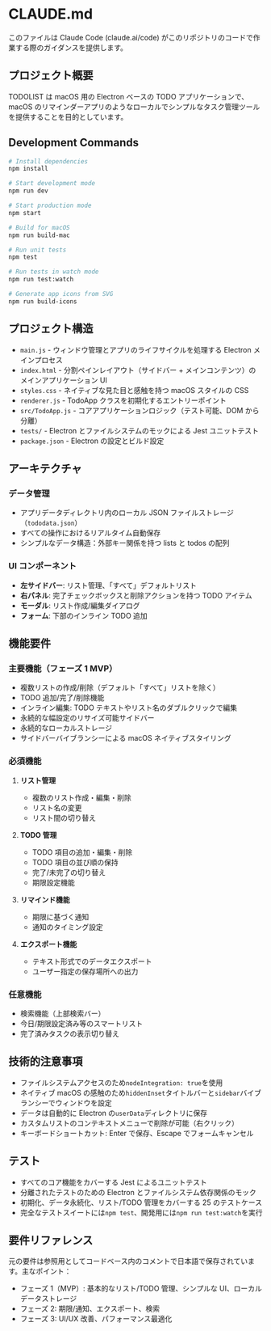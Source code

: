 # CLAUDE.md

このファイルは Claude Code (claude.ai/code) がこのリポジトリのコードで作業する際のガイダンスを提供します。

## プロジェクト概要

TODOLIST は macOS 用の Electron ベースの TODO アプリケーションで、macOS のリマインダーアプリのようなローカルでシンプルなタスク管理ツールを提供することを目的としています。

## Development Commands

```bash
# Install dependencies
npm install

# Start development mode
npm run dev

# Start production mode
npm start

# Build for macOS
npm run build-mac

# Run unit tests
npm test

# Run tests in watch mode
npm run test:watch

# Generate app icons from SVG
npm run build-icons
```

## プロジェクト構造

- `main.js` - ウィンドウ管理とアプリのライフサイクルを処理する Electron メインプロセス
- `index.html` - 分割ペインレイアウト（サイドバー + メインコンテンツ）のメインアプリケーション UI
- `styles.css` - ネイティブな見た目と感触を持つ macOS スタイルの CSS
- `renderer.js` - TodoApp クラスを初期化するエントリーポイント
- `src/TodoApp.js` - コアアプリケーションロジック（テスト可能、DOM から分離）
- `tests/` - Electron とファイルシステムのモックによる Jest ユニットテスト
- `package.json` - Electron の設定とビルド設定

## アーキテクチャ

### データ管理

- アプリデータディレクトリ内のローカル JSON ファイルストレージ（`tododata.json`）
- すべての操作におけるリアルタイム自動保存
- シンプルなデータ構造：外部キー関係を持つ lists と todos の配列

### UI コンポーネント

- **左サイドバー**: リスト管理、「すべて」デフォルトリスト
- **右パネル**: 完了チェックボックスと削除アクションを持つ TODO アイテム
- **モーダル**: リスト作成/編集ダイアログ
- **フォーム**: 下部のインライン TODO 追加

## 機能要件

### 主要機能（フェーズ 1 MVP）

- 複数リストの作成/削除（デフォルト「すべて」リストを除く）
- TODO 追加/完了/削除機能
- インライン編集: TODO テキストやリスト名のダブルクリックで編集
- 永続的な幅設定のリサイズ可能サイドバー
- 永続的なローカルストレージ
- サイドバーバイブランシーによる macOS ネイティブスタイリング

### 必須機能

1. **リスト管理**

   - 複数のリスト作成・編集・削除
   - リスト名の変更
   - リスト間の切り替え

2. **TODO 管理**

   - TODO 項目の追加・編集・削除
   - TODO 項目の並び順の保持
   - 完了/未完了の切り替え
   - 期限設定機能

3. **リマインド機能**

   - 期限に基づく通知
   - 通知のタイミング設定

4. **エクスポート機能**
   - テキスト形式でのデータエクスポート
   - ユーザー指定の保存場所への出力

### 任意機能

- 検索機能（上部検索バー）
- 今日/期限設定済み等のスマートリスト
- 完了済みタスクの表示切り替え

## 技術的注意事項

- ファイルシステムアクセスのため`nodeIntegration: true`を使用
- ネイティブ macOS の感触のため`hiddenInset`タイトルバーと`sidebar`バイブランシーでウィンドウを設定
- データは自動的に Electron の`userData`ディレクトリに保存
- カスタムリストのコンテキストメニューで削除が可能（右クリック）
- キーボードショートカット: Enter で保存、Escape でフォームキャンセル

## テスト

- すべてのコア機能をカバーする Jest によるユニットテスト
- 分離されたテストのための Electron とファイルシステム依存関係のモック
- 初期化、データ永続化、リスト/TODO 管理をカバーする 25 のテストケース
- 完全なテストスイートには`npm test`、開発用には`npm run test:watch`を実行

## 要件リファレンス

元の要件は参照用としてコードベース内のコメントで日本語で保存されています。主なポイント：

- フェーズ 1（MVP）: 基本的なリスト/TODO 管理、シンプルな UI、ローカルデータストレージ
- フェーズ 2: 期限/通知、エクスポート、検索
- フェーズ 3: UI/UX 改善、パフォーマンス最適化
